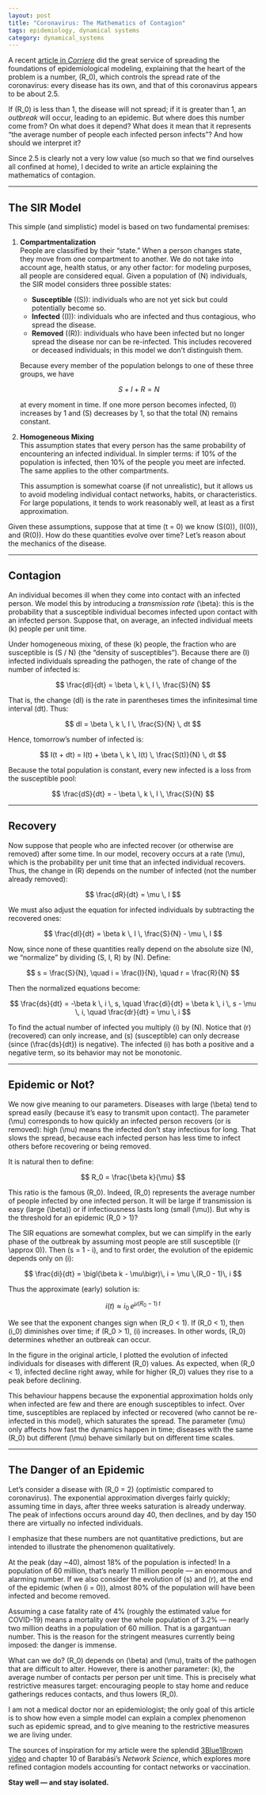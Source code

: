 ```yaml
---
layout: post
title: "Coronavirus: The Mathematics of Contagion"
tags: epidemiology, dynamical systems
category: dynamical_systems
---
```


A recent [article in *Corriere*](https://www.corriere.it) did the great service of spreading the foundations of epidemiological modeling, explaining that the heart of the problem is a number, \(R_0\), which controls the spread rate of the coronavirus: every disease has its own, and that of this coronavirus appears to be about 2.5.

If \(R_0\) is less than 1, the disease will not spread; if it is greater than 1, an *outbreak* will occur, leading to an epidemic. But where does this number come from? On what does it depend? What does it mean that it represents “the average number of people each infected person infects”? And how should we interpret it?

Since 2.5 is clearly not a very low value (so much so that we find ourselves all confined at home), I decided to write an article explaining the mathematics of contagion.

---

## The SIR Model

This simple (and simplistic) model is based on two fundamental premises:

1. **Compartmentalization**  
   People are classified by their “state.” When a person changes state, they move from one compartment to another. We do not take into account age, health status, or any other factor: for modeling purposes, all people are considered equal. Given a population of \(N\) individuals, the SIR model considers three possible states:

   - **Susceptible** (\(S\)): individuals who are not yet sick but could potentially become so.  
   - **Infected** (\(I\)): individuals who are infected and thus contagious, who spread the disease.  
   - **Removed** (\(R\)): individuals who have been infected but no longer spread the disease nor can be re-infected. This includes recovered or deceased individuals; in this model we don’t distinguish them.  

   Because every member of the population belongs to one of these three groups, we have  

   $$
   S + I + R = N
   $$

   at every moment in time. If one more person becomes infected, \(I\) increases by 1 and \(S\) decreases by 1, so that the total \(N\) remains constant.

2. **Homogeneous Mixing**  
   This assumption states that every person has the same probability of encountering an infected individual. In simpler terms: if 10% of the population is infected, then 10% of the people you meet are infected. The same applies to the other compartments.  

   This assumption is somewhat coarse (if not unrealistic), but it allows us to avoid modeling individual contact networks, habits, or characteristics. For large populations, it tends to work reasonably well, at least as a first approximation.

Given these assumptions, suppose that at time \(t = 0\) we know \(S(0)\), \(I(0)\), and \(R(0)\). How do these quantities evolve over time? Let’s reason about the mechanics of the disease.

---

## Contagion

An individual becomes ill when they come into contact with an infected person. We model this by introducing a *transmission rate* \(\beta\): this is the probability that a susceptible individual becomes infected upon contact with an infected person. Suppose that, on average, an infected individual meets \(k\) people per unit time.

Under homogeneous mixing, of these \(k\) people, the fraction who are susceptible is \(S / N\) (the “density of susceptibles”). Because there are \(I\) infected individuals spreading the pathogen, the rate of change of the number of infected is:

$$
\frac{dI}{dt} = \beta \, k \, I \, \frac{S}{N}
$$

That is, the change \(dI\) is the rate in parentheses times the infinitesimal time interval \(dt\). Thus:

$$
dI = \beta \, k \, I \, \frac{S}{N} \, dt
$$

Hence, tomorrow’s number of infected is:

$$
I(t + dt) = I(t) + \beta \, k \, I(t) \, \frac{S(t)}{N} \, dt
$$

Because the total population is constant, every new infected is a loss from the susceptible pool:

$$
\frac{dS}{dt} = - \beta \, k \, I \, \frac{S}{N}
$$

---

## Recovery

Now suppose that people who are infected recover (or otherwise are removed) after some time. In our model, recovery occurs at a rate \(\mu\), which is the probability per unit time that an infected individual recovers. Thus, the change in \(R\) depends on the number of infected (not the number already removed):

$$
\frac{dR}{dt} = \mu \, I
$$

We must also adjust the equation for infected individuals by subtracting the recovered ones:

$$
\frac{dI}{dt} = \beta k \, I \, \frac{S}{N} - \mu \, I
$$

Now, since none of these quantities really depend on the absolute size \(N\), we “normalize” by dividing \(S, I, R\) by \(N\). Define:

$$
s = \frac{S}{N}, \quad i = \frac{I}{N}, \quad r = \frac{R}{N}
$$

Then the normalized equations become:

$$
\frac{ds}{dt} = -\beta k \, i \, s, \quad
\frac{di}{dt} = \beta k \, i \, s - \mu \, i, \quad
\frac{dr}{dt} = \mu \, i
$$

To find the actual number of infected you multiply \(i\) by \(N\). Notice that \(r\) (recovered) can only increase, and \(s\) (susceptible) can only decrease (since \(\frac{ds}{dt}\) is negative). The infected \(i\) has both a positive and a negative term, so its behavior may not be monotonic.

---

## Epidemic or Not?

We now give meaning to our parameters. Diseases with large \(\beta\) tend to spread easily (because it’s easy to transmit upon contact). The parameter \(\mu\) corresponds to how quickly an infected person recovers (or is removed): high \(\mu\) means the infected don’t stay infectious for long. That slows the spread, because each infected person has less time to infect others before recovering or being removed.

It is natural then to define:

$$
R_0 = \frac{\beta k}{\mu}
$$

This ratio is the famous \(R_0\). Indeed, \(R_0\) represents the average number of people infected by one infected person. It will be large if transmission is easy (large \(\beta\)) or if infectiousness lasts long (small \(\mu\)). But why is the threshold for an epidemic \(R_0 > 1\)?

The SIR equations are somewhat complex, but we can simplify in the early phase of the outbreak by assuming most people are still susceptible (\(r \approx 0\)). Then \(s = 1 - i\), and to first order, the evolution of the epidemic depends only on \(i\):

$$
\frac{di}{dt} = \bigl(\beta k - \mu\bigr)\, i = \mu \,(R_0 - 1)\, i
$$

Thus the approximate (early) solution is:

$$
i(t) \approx i_0 \, e^{\mu (R_0 - 1)\, t}
$$

We see that the exponent changes sign when \(R_0 < 1\). If \(R_0 < 1\), then \(i_0\) diminishes over time; if \(R_0 > 1\), \(i\) increases. In other words, \(R_0\) determines whether an outbreak can occur.

In the figure in the original article, I plotted the evolution of infected individuals for diseases with different \(R_0\) values. As expected, when \(R_0 < 1\), infected decline right away, while for higher \(R_0\) values they rise to a peak before declining.

This behaviour happens because the exponential approximation holds only when infected are few and there are enough susceptibles to infect. Over time, susceptibles are replaced by infected or recovered (who cannot be re-infected in this model), which saturates the spread. The parameter \(\mu\) only affects how fast the dynamics happen in time; diseases with the same \(R_0\) but different \(\mu\) behave similarly but on different time scales.

---

## The Danger of an Epidemic

Let’s consider a disease with \(R_0 = 2\) (optimistic compared to coronavirus). The exponential approximation diverges fairly quickly; assuming time in days, after three weeks saturation is already underway. The peak of infections occurs around day 40, then declines, and by day 150 there are virtually no infected individuals.

I emphasize that these numbers are not quantitative predictions, but are intended to illustrate the phenomenon qualitatively.

At the peak (day ~40), almost 18% of the population is infected! In a population of 60 million, that’s nearly 11 million people — an enormous and alarming number. If we also consider the evolution of \(s\) and \(r\), at the end of the epidemic (when \(i = 0\)), almost 80% of the population will have been infected and become removed.

Assuming a case fatality rate of 4% (roughly the estimated value for COVID-19) means a mortality over the whole population of 3.2% — nearly two million deaths in a population of 60 million. That is a gargantuan number. This is the reason for the stringent measures currently being imposed: the danger is immense.

What can we do? \(R_0\) depends on \(\beta\) and \(\mu\), traits of the pathogen that are difficult to alter. However, there is another parameter: \(k\), the average number of contacts per person per unit time. This is precisely what restrictive measures target: encouraging people to stay home and reduce gatherings reduces contacts, and thus lowers \(R_0\).

I am not a medical doctor nor an epidemiologist; the only goal of this article is to show how even a simple model can explain a complex phenomenon such as epidemic spread, and to give meaning to the restrictive measures we are living under.

The sources of inspiration for my article were the splendid [3Blue1Brown video](https://www.youtube.com) and chapter 10 of Barabási’s *Network Science*, which explores more refined contagion models accounting for contact networks or vaccination.

**Stay well — and stay isolated.**
